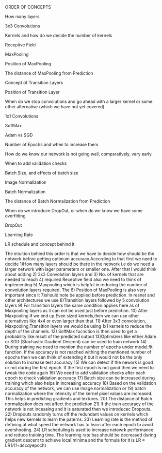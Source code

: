 ORDER OF CONCEPTS

How many layers

3x3 Convolutions

Kernels and how do we decide the number of kernels

Receptive Field

MaxPooling

Position of MaxPooling

The distance of MaxPooling from Prediction

Concept of Transition Layers

Position of Transition Layer

When do we stop convolutions and go ahead with a larger kernel or some other alternative (which we have not yet covered)

1x1 Convolutions

SoftMax

Adam vs SGD

Number of Epochs and when to increase them

How do we know our network is not going well, comparatively, very early

When to add validation checks

Batch Size, and effects of batch size

Image Normalization

Batch Normalization

The distance of Batch Normalization from Prediction

When do we introduce DropOut, or when do we know we have some overfitting

DropOut

Learning Rate

LR schedule and concept behind it  


The intuition behind this order is that we have to decide how should be the network before getting optimum accuracy.According to that first
we need to decide 1)How many layers should be there in the network i.e do we need a larger network with lager parameters or smaller one. 
After that I would think about adding 2) 3x3 Convolution layers and 3) No. of kernels that are needed to reach 4) required Receptive field
also we need to think of implementing 5) Maxpooling which is helpful in reducing the number of convolution layers required. The 6) Position
of MaxPooling is also very important since it 7)should note be applied before prediction. In resnet and other architectures we use 
8)Transition layers followed by 5 convolution layers 9) For transition layers the same condition applies here as of Maxpooling layers as
it can not be used just before prediction. 10) After Maxpooling if we end up Even sized kernels,then we can use other alternatives like 4x4
or even larger than that. 11) After 3x3 convolution, Maxpooling,Transition layers we would be using 1x1 kernels to reduce the depth of the 
channels. 12) SoftMax fucnction is then used to get a probability like result of the predicted output 13)Optimizers like either Adam or SGD
(Stochastic Gradient Descent) can be used to train network 14) During training we need to mention the number of epochs under model.fit
function. If the accuracy is not reached withing the mentioned number of epochs then we can think of extending it but it would not be the 
only solution to increase test accuracy 15) We can detect if the nework is good or not during the first epoch. If the first epoch is not
good then we need to tweak the code again 16) We need to add validation checks after each epoch to check validation accuracy 17) Batch
size can be increased during training which also helps in increasing accuracy 18) Based on the validation accuracy of the network, we can
use Image normalization or 19) batch normalization where the intensity of the kernel pixel values are increased. This helps in predicting
gradients and textures. 20) The distance of Batch normalization does not affect the prediction 21) If the train accuracy of the network
is not inceasing and it is saturated then we introducec Dropouts. 22) Dropouts randomly turns off the redundant values on kernels which
helps new kernels to learn the paterns. 23) Learning rate is the method of defining at what speed the network has to learn after each 
epoch to avoid overshooting. 24) LR scheduling is used to increase netowrk performance and reduce training time. The learning rate has
should be decreased during gradient descent to achieve local minima and the formula for it is LR = LR*1/(1+decay*epoch)









